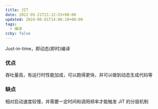 ```yaml
---
title: JIT
date: 2022-05-21T21:12:53+08:00
updated: 2024-06-01T14:06:10+08:00
tags:
  - 编译
ccby: false
---
```


Just-in-time，即动态(即时)编译
### 优点

吞吐量高，有运行时性能加成，可以跑得更快，并可以做到动态生成代码等

### 缺点

相对启动速度较慢，并需要一定时间和调用频率才能触发 JIT 的分层机制
